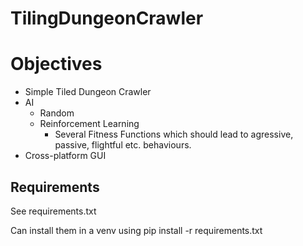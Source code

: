 # TilingDungeonCrawler


# Objectives
- Simple Tiled Dungeon Crawler
- AI 
	- Random
	- Reinforcement Learning
		- Several Fitness Functions which should lead to agressive, passive, flightful etc. behaviours.
- Cross-platform GUI

## Requirements

See requirements.txt 

Can install them in a venv using pip install -r requirements.txt
